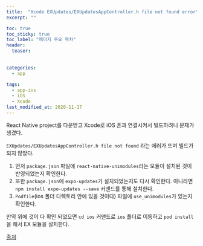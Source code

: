 ```yaml
---
title:  "Xcode EXUpdates/EXUpdatesAppController.h file not found error"
excerpt: ""

toc: true
toc_sticky: true
toc_label: "페이지 주요 목차"
header:
  teaser: 
  
  
categories:
  - app
  
tags:
  - app-ios
  - iOS
  - Xcode
last_modified_at: 2020-11-17
---
```


React Native project를 다운받고 Xcode로 iOS 폰과 연결시켜서 빌드하려니 문제가 생겼다.

`EXUpdates/EXUpdatesAppController.h file not found` 라는 에러가 뜨며 빌드가 되지 않았다.

1. 먼저 `package.json` 파일에 `react-native-unimodules`라는 모듈이 설치된 것이 반영되었는지 확인한다.
2. 또한 `package.json`에 `expo-updates`가 설치되었는지도 다시 확인한다. 아니라면 `npm install expo-updates --save` 커맨드를 통해 설치한다.
3. `Podfile`(ios 폴더 디렉토리 안에 있을 것이다) 파일에 `use_unimodules`가 있는지 확인한다.

만약 위에 것이 다 확인 되었으면 `cd ios` 커맨드로 `ios` 폴더로 이동하고 `pod install`을 해서 EX 모듈을 설치한다.

[출처](https://stackoverflow.com/questions/63847289/react-native-ios-build-fails-with-error-exupdates-exupdatesappcontroller-h-f)
